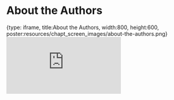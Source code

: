 # About the Authors
 
{type: iframe, title:About the Authors, width:800, height:600, poster:resources/chapt_screen_images/about-the-authors.png}
![](https://hutchdatascience.org/Tools_for_Reproducible_Workflows_in_R/about-the-authors.html)
 

 

